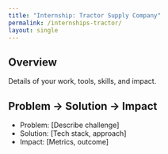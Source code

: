 ```yaml
---
title: "Internship: Tractor Supply Company"
permalink: /internships-tractor/
layout: single
---
```


## Overview
Details of your work, tools, skills, and impact.

## Problem → Solution → Impact
- Problem: [Describe challenge]
- Solution: [Tech stack, approach]
- Impact: [Metrics, outcome]